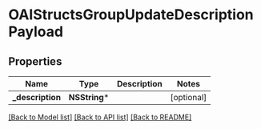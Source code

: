 # OAIStructsGroupUpdateDescriptionPayload

## Properties
Name | Type | Description | Notes
------------ | ------------- | ------------- | -------------
**_description** | **NSString*** |  | [optional] 

[[Back to Model list]](../README.md#documentation-for-models) [[Back to API list]](../README.md#documentation-for-api-endpoints) [[Back to README]](../README.md)


